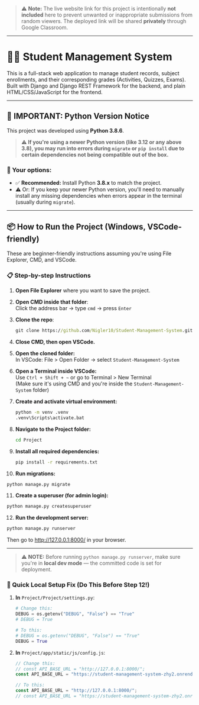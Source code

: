 > ⚠️ **Note:** The live website link for this project is intentionally **not included** here to prevent unwanted or inappropriate submissions from random viewers. The deployed link will be shared **privately** through Google Classroom.

---

# 🧑‍🎓 Student Management System

This is a full-stack web application to manage student records, subject enrollments, and their corresponding grades (Activities, Quizzes, Exams). Built with Django and Django REST Framework for the backend, and plain HTML/CSS/JavaScript for the frontend.

---

## 🚨 IMPORTANT: Python Version Notice

This project was developed using **Python 3.8.6**.

> **⚠️ If you're using a **newer Python version** (like 3.12 or any above 3.8), you may run into errors during `migrate` or `pip install` due to certain dependencies not being compatible out of the box.**

### 🔧 Your options:
- ✅ **Recommended:** Install Python **3.8.x** to match the project.
- ⚠️ Or: If you keep your newer Python version, you'll need to manually install any missing dependencies when errors appear in the terminal (usually during `migrate`).

---

## 📦 How to Run the Project (Windows, VSCode-friendly)

These are beginner-friendly instructions assuming you're using File Explorer, CMD, and VSCode.

### 📋 Step-by-step Instructions

1. **Open File Explorer** where you want to save the project.

2. **Open CMD inside that folder**:  
   Click the address bar → type `cmd` → press `Enter`

3. **Clone the repo**:    
   ```cmd
   git clone https://github.com/Nigler10/Student-Management-System.git

4. **Close CMD, then open VSCode.**

5. **Open the cloned folder:**  
   In VSCode: File > Open Folder → select `Student-Management-System`

6. **Open a Terminal inside VSCode:**  
   Use `Ctrl + Shift + ~` or go to Terminal > New Terminal  
   (Make sure it's using CMD and you're inside the `Student-Management-System` folder)

7. **Create and activate virtual environment:**      
   ```cmd
   python -m venv .venv  
   .venv\Scripts\activate.bat

8. **Navigate to the Project folder:**      
   ```cmd
   cd Project

9. **Install all required dependencies:**      
   ```cmd
   pip install -r requirements.txt

10. **Run migrations:**      
   ```cmd
   python manage.py migrate    
   ```

11. **Create a superuser (for admin login):**      
   ```cmd
   python manage.py createsuperuser    
   ```

12. **Run the development server:**      
   ```cmd
   python manage.py runserver    
   ```

Then go to http://127.0.0.1:8000/ in your browser.

---
> ⚠️ **NOTE:** Before running `python manage.py runserver`, make sure you're in **local dev mode** — the committed code is set for deployment.

### 🔧 Quick Local Setup Fix (Do This Before Step 12!)

1. **In** `Project/Project/settings.py`:
   ```python
   # Change this:
   DEBUG = os.getenv("DEBUG", "False") == "True"
   # DEBUG = True

   # To this:
   # DEBUG = os.getenv("DEBUG", "False") == "True"
   DEBUG = True

2. **In** `Project/app/static/js/config.js`:
   ```js
   // Change this:
   // const API_BASE_URL = "http://127.0.0.1:8000/";
   const API_BASE_URL = "https://student-management-system-zhy2.onrender.com/";

   // To this:
   const API_BASE_URL = "http://127.0.0.1:8000/";
   // const API_BASE_URL = "https://student-management-system-zhy2.onrender.com/";
   

